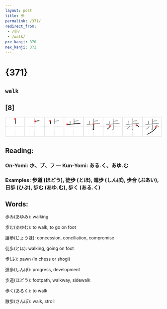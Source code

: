 ```yaml
---
layout: post
title: 歩
permalink: /371/
redirect_from:
 - /歩/
 - /walk/
pre_kanji: 370
nex_kanji: 372
---
```


# {371}

## `walk`

## [8]

<div class="stroke"><img src="../images/E6ADA9.png" /></div>

## Reading:

### On-Yomi: ホ、ブ、フ &mdash; Kun-Yomi: ある.く、あゆ.む

### Examples: 歩道 (ほどう), 徒歩 (とほ), 進歩 (しんぽ), 歩合 (ぶあい), 日歩 (ひぶ), 歩む (あゆ.む), 歩く (ある.く)

## Words:

歩み(あゆみ): walking

歩む(あゆむ): to walk, to go on foot

譲歩(じょうほ): concession, conciliation, compromise

徒歩(とほ): walking, going on foot

歩(ふ): pawn (in chess or shogi)

進歩(しんぽ): progress, development

歩道(ほどう): footpath, walkway, sidewalk

歩く(あるく): to walk

散歩(さんぽ): walk, stroll
